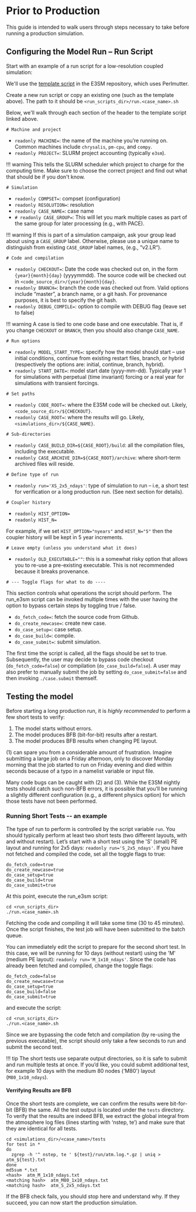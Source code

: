 # Prior to Production

This guide is intended to walk users through steps necessary to take before running a production simulation.

## Configuring the Model Run – Run Script

Start with an example of a run script for a low-resolution coupled simulation:  

We'll use the [template script](https://github.com/E3SM-Project/E3SM/blob/master/run_e3sm.template.sh) in the E3SM repository, which uses Perlmutter.

Create a new run script or copy an existing one (such as the template above). The path to it should be `<run_scripts_dir>/run.<case_name>.sh`

Below, we'll walk through each section of the header to the template script linked above.

`# Machine and project`

- `readonly MACHINE=`: the name of the machine you’re running on. Common machines include `chrysalis`, `pm-cpu`, and `compy`.
- `readonly PROJECT=`: SLURM project accounting (typically `e3sm`).

!!! warning
    This tells the SLURM scheduler which project to charge for the computing time. Make sure to choose the correct project and find out what that should be if you don't know.

`# Simulation`

- `readonly COMPSET=`: compset (configuration)
- `readonly RESOLUTION=`: resolution
- `readonly CASE_NAME=`: case name
- `# readonly CASE_GROUP=`: This will let you mark multiple cases as part of the same group for later processing (e.g., with PACE).

!!! warning
    If this is part of a simulation campaign, ask your group lead about using a `CASE_GROUP` label. Otherwise, please use a unique name to distinguish from existing `CASE_GROUP` label names, (e.g., “v2.LR“).

`# Code and compilation`

- `readonly CHECKOUT=`: Date the code was checked out on, in the form `{year}{month}{day}` (yyyymmdd). The source code will be checked out in `<code_source_dir>/{year}{month}{day}`.
- `readonly BRANCH=`: branch the code was checked out from. Valid options include “master”, a branch name, or a git hash. For provenance purposes, it is best to specify the git hash.
- `readonly DEBUG_COMPILE=`: option to compile with DEBUG flag (leave set to false)

!!! warning
    A case is tied to one code base and one executable. That is, if you change `CHECKOUT` or `BRANCH`, then you should also change `CASE_NAME`.

`# Run options`

- `readonly MODEL_START_TYPE=`: specify how the model should start – use initial conditions,  continue from existing restart files, branch, or hybrid (respectively the options are: initial, continue, branch, hybrid).
- `readonly START_DATE=`: model start date (yyyy-mm-dd). Typically year 1 for simulations with perpetual (time invariant) forcing or a real year for simulations with transient forcings.

`# Set paths`

- `readonly CODE_ROOT=`: where the E3SM code will be checked out. Likely, `<code_source_dir>/${CHECKOUT}`.
- `readonly CASE_ROOT=`: where the results will go. Likely, `<simulations_dir>/${CASE_NAME}`.

`# Sub-directories`

- `readonly CASE_BUILD_DIR=${CASE_ROOT}/build`: all the compilation files, including the executable.
- `readonly CASE_ARCHIVE_DIR=${CASE_ROOT}/archive`: where short-term archived files will reside.

`# Define type of run`

- `readonly run='XS_2x5_ndays'`: type of simulation to run – i.e, a short test for verification or a long production run. (See next section for details).

`# Coupler history`

- `readonly HIST_OPTION=`
- `readonly HIST_N=`

For example, if we set `HIST_OPTION="nyears"` and `HIST_N="5"` then the coupler history will be kept in 5 year increments.

`# Leave empty (unless you understand what it does)`

- `readonly OLD_EXECUTABLE=""`: this is a somewhat risky option that allows you to re-use a pre-existing executable. This is not recommended because it breaks provenance.

`# --- Toggle flags for what to do ----`

This section controls what operations the script should perform. The run_e3sm script can be invoked multiple times with the user having the option to bypass certain steps by toggling true / false.

- `do_fetch_code=`: fetch the source code from Github.
- `do_create_newcase=`: create new case.
- `do_case_setup=`: case setup.
- `do_case_build=`: compile.
- `do_case_submit=`: submit simulation.

The first time the script is called, all the flags should be set to true. Subsequently, the user may decide to bypass code checkout (`do_fetch_code=false`) or compilation (`do_case_build=false`). A user may also prefer to manually submit the job by setting `do_case_submit=false` and then invoking `./case.submit` themself.

## Testing the model

Before starting a long production run, it is *highly recommended* to perform a few short tests to verify:

1. The model starts without errors.
2. The model produces BFB (bit-for-bit) results after a restart.
3. The model produces BFB results when changing PE layout.

(1) can spare you from a considerable amount of frustration. Imagine submitting a large job on a Friday afternoon, only to discover Monday morning that the job started to run on Friday evening and died within seconds because of a typo in a namelist variable or input file.

Many code bugs can be caught with (2) and (3). While the E3SM nightly tests should catch such non-BFB errors, it is possible that you’ll be running a slightly different configuration (e.g., a different physics option) for which those tests have not been performed.

### Running Short Tests -- an example

The type of run to perform is controlled by the script variable `run`. You should typically perform at least two short tests (two different layouts, with and without restart). Let’s start with a short test using the 'S' (small) PE layout and running for 2x5 days: `readonly run='S_2x5_ndays'`. If you have not fetched and compiled the code, set all the toggle flags to true:

```shell
do_fetch_code=true
do_create_newcase=true
do_case_setup=true
do_case_build=true
do_case_submit=true
```

At this point, execute the run_e3sm script:

```shell
cd <run_scripts_dir>
./run.<case_name>.sh
```

Fetching the code and compiling it will take some time (30 to 45 minutes). Once the script finishes, the test job will have been submitted to the batch queue.

You can immediately edit the script to prepare for the second short test. In this case, we will be running for 10 days (without restart) using the 'M' (medium PE layout): `readonly run='M_1x10_ndays'`. Since the code has already been fetched and compiled, change the toggle flags:

```shell
do_fetch_code=false
do_create_newcase=true
do_case_setup=true
do_case_build=false
do_case_submit=true
```

and execute the script:

```shell
cd <run_scripts_dir>
./run.<case_name>.sh
```

Since we are bypassing the code fetch and compilation (by re-using the previous executable), the script should only take a few seconds to run and submit the second test.

!!! tip
    The short tests use separate output directories, so it is safe to submit and run multiple tests at once. If you’d like, you could submit additional test, for example 10 days with the medium 80 nodes ('M80') layout (`M80_1x10_ndays`).

#### Verrifying Results are BFB

Once the short tests are complete, we can confirm the results were bit-for-bit (BFB) the same. All the test output is located under the `tests` directory. To verify that the results are indeed BFB, we extract the global integral from the atmosphere log files (lines starting with ‘nstep, te’) and make sure that they are identical for all tests.

```shell
cd <simulations_dir>/<case_name>/tests
for test in *
do
  zgrep -h '^ nstep, te ' ${test}/run/atm.log.*.gz | uniq > atm_${test}.txt
done
md5sum *.txt
<hash>  atm_M_1x10_ndays.txt
<matching hash>  atm_M80_1x10_ndays.txt
<matching hash>  atm_S_2x5_ndays.txt
```

If the BFB check fails, you should stop here and understand why. If they succeed, you can now start the production simulation.

